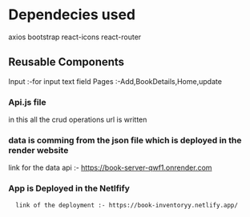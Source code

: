 # Dependecies used

axios
bootstrap
react-icons
react-router

## Reusable Components

Input :-for input text field
Pages :-Add,BookDetails,Home,update

### Api.js file
in this all the crud operations url is written 

### data is comming from the json file which is deployed in the render website
   link for the data api :- https://book-server-qwf1.onrender.com





### App is Deployed in the Netlfify 
     
      link of the deployment :- https://book-inventoryy.netlify.app/
